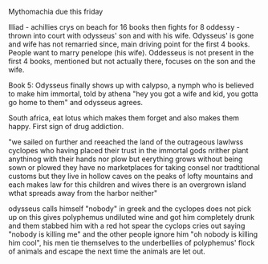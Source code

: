 Mythomachia due this friday

Illiad - achillies crys on beach for 16 books then fights for 8
oddessy - thrown into court with odysseus' son and with his wife. Odysseus' is gone and wife has not remarried since, main driving point for the first 4 books. People want to marry penelope (his wife). Oddesseus is not present in the first 4 books, mentioned but not actually  there, focuses on the son and the wife.

Book 5: Odysseus finally shows up with calypso, a nymph who is believed to make him immortal, told by athena "hey you got a wife and kid, you gotta go home to them" and odysseus agrees.

South africa, eat lotus which makes them forget and also makes them happy. First sign of drug addiction. 

"we sailed on further and reeached the land of the outrageous lawlwss cyclopes who having placed their trust in the immortal gods nrither plant anythinog with their hands nor plow but eerything grows without being sown or plowed they have no marketplaces for taking consel nor tradtitional customs but they live in hollow caves on  the peaks of lofty mountains  and each makes law for this children and wives there is an overgrown island wthat spreads away from the harbor neither"

odysseus calls himself "nobody" in greek and the cyclopes does not pick up on this gives polyphemus undiluted wine and got him completely drunk and them stabbed him with a red hot spear the cyclops cries out saying "nobody is killing me" and the other people ignore him "oh nobody is killing him cool", his men tie themselves to the underbellies of polyphemus' flock of animals and escape the next time the animals are let out. 